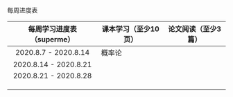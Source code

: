 每周进度表

| 每周学习进度表 （superme） | 课本学习（至少10页） | 论文阅读（至少3篇） |
| :------------------------: | -------------------- | ------------------- |
|    2020.8.7 - 2020.8.14    | 概率论               |                     |
|   2020.8.14 - 2020.8.21    |                      |                     |
|   2020.8.21 - 2020.8.28    |                      |                     |
|                            |                      |                     |
|                            |                      |                     |
|                            |                      |                     |

